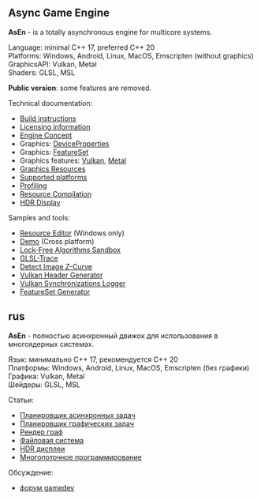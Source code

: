 ## Async Game Engine

__AsEn__ - is a totally asynchronous engine for multicore systems.

Language: minimal C++ 17, preferred C++ 20<br/>
Platforms: Windows, Android, Linux, MacOS, Emscripten (without graphics)<br/>
GraphicsAPI: Vulkan, Metal<br/>
Shaders: GLSL, MSL<br/>

**Public version**: some features are removed.

Technical documentation:
 * [Build instructions](https://github.com/azhirnov/as-en/blob/dev/AE/engine/docs/Build.md)
 * [Licensing information](https://github.com/azhirnov/as-en/blob/dev/AE/LICENSE.md)
 * [Engine Concept](https://github.com/azhirnov/as-en/blob/dev/AE/engine/docs/Concept.md)
 * Graphics: [DeviceProperties](https://github.com/azhirnov/as-en/blob/dev/AE/engine/docs/DeviceProperties.md)
 * Graphics: [FeatureSet](https://github.com/azhirnov/as-en/blob/dev/AE/engine/docs/FeatureSet.md)
 * Graphics features: [Vulkan](https://github.com/azhirnov/as-en/blob/dev/AE/engine/docs/VulkanFeatures.md), [Metal](https://github.com/azhirnov/as-en/blob/dev/AE/engine/docs/MetalFeatures.md)
 * [Graphics Resources](https://github.com/azhirnov/as-en/blob/dev/AE/engine/docs/GraphicsResources.md)
 * [Supported platforms](https://github.com/azhirnov/as-en/blob/dev/AE/engine/docs/Platforms.md)
 * [Profiling](https://github.com/azhirnov/as-en/blob/dev/AE/engine/docs/Profiling.md)
 * [Resource Compilation](https://github.com/azhirnov/as-en/blob/dev/AE/engine/docs/ResourceCompilation.md)
 * [HDR Display](https://github.com/azhirnov/as-en/blob/dev/AE/engine/docs/HDR_Display.md)

Samples and tools:
 * [Resource Editor](https://github.com/azhirnov/as-en/blob/dev/AE/samples/res_editor/Readme.md) (Windows only)
 * [Demo](https://github.com/azhirnov/as-en/blob/dev/AE/samples/demo/Readme.md) (Cross platform)
 * [Lock-Free Algorithms Sandbox](https://github.com/azhirnov/as-en/blob/dev/AE/engine/tools/lfas/Readme.md)
 * [GLSL-Trace](https://github.com/azhirnov/as-en/blob/dev/AE/engine/tools/res_pack/shader_trace/Readme.md)
 * [Detect Image Z-Curve](https://github.com/azhirnov/as-en/blob/dev/AE/engine/tools/vulkan_image_zcurve/Readme.md)
 * [Vulkan Header Generator](https://github.com/azhirnov/as-en/blob/dev/AE/engine/tools/vulkan_header_gen/Readme.md)
 * [Vulkan Synchronizations Logger](https://github.com/azhirnov/as-en/blob/dev/AE/engine/tools/vulkan_sync_log/Readme.md)
 * [FeatureSet Generator](https://github.com/azhirnov/as-en/blob/dev/AE/engine/tools/feature_set_gen/Readme.md)


## rus

__AsEn__ - полностью асинхронный движок для использования в многоядерных системах.

Язык: минимально C++ 17, рекомендуется C++ 20<br/>
Платформы: Windows, Android, Linux, MacOS, Emscripten (без графики)<br/>
Графика: Vulkan, Metal<br/>
Шейдеры: GLSL, MSL<br/>

Статьи:
 * [Планировщик асинхронных задач](https://github.com/azhirnov/as-en/blob/dev/AE/engine/docs/ru/TaskScheduler.md)
 * [Планировщик графических задач](https://github.com/azhirnov/as-en/blob/dev/AE/engine/docs/ru/RenderTaskScheduler.md)
 * [Рендер граф](https://github.com/azhirnov/as-en/blob/dev/AE/engine/docs/ru/RenderGraph.md)
 * [Файловая система](https://github.com/azhirnov/as-en/blob/dev/AE/engine/docs/ru/VirtualFileSystem.md)
 * [HDR дисплеи](https://github.com/azhirnov/as-en/blob/dev/AE/engine/docs/ru/HDR_Display.md)
 * [Многопоточное программирование](https://github.com/azhirnov/as-en/blob/dev/AE/engine/docs/ru/AsyncProgramming.md)

Обсуждение:
 * [форум gamedev](https://gamedev.ru/flame/forum/?id=277212) 
